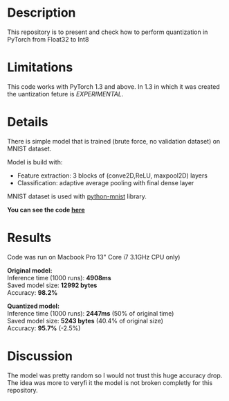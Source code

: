 # Description
This repository is to present and check how to perform quantization in PyTorch from Float32 to Int8

# Limitations
This code works with PyTorch 1.3 and above.
In 1.3 in which it was created the uantization feture is *EXPERIMENTAL*.

# Details
There is simple model that is trained (brute force, no validation dataset) on MNIST dataset.

Model is build with:
* Feature extraction: 3 blocks of (conve2D,ReLU, maxpool2D) layers 
* Classification: adaptive average pooling with final dense layer

MNIST dataset is used with [python-mnist](https://pypi.org/project/python-mnist/) library.


**You can see the code [here](pytorch_quantize.ipynb)**

# Results

Code was run on Macbook Pro 13" Core i7 3.1GHz CPU only)

**Original model:**  
  Inference time (1000 runs): **4908ms**  
  Saved model size: **12992 bytes**  
  Accuracy: **98.2%**  

**Quantized model:**  
  Inference time (1000 runs): **2447ms** (50% of original time)  
  Saved model size: **5243 bytes** (40.4% of original size)  
  Accuracy: **95.7%**  (-2.5%)  

  # Discussion

  The model was pretty random so I would not trust this huge accuracy drop. The idea was more to veryfi it the model is not broken completly for this repository.